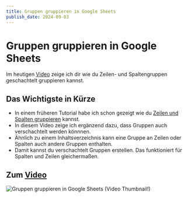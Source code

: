 ```yaml
---
title: Gruppen gruppieren in Google Sheets
publish_date: 2024-09-03
---
```


# Gruppen gruppieren in Google Sheets

Im heutigen [Video](https://youtu.be/pvnA0IztMhU) zeige ich dir wie du Zeilen- und Spaltengruppen geschachtelt gruppieren kannst. 

## Das Wichtigste in Kürze

- In einem früheren Tutorial habe ich schon gezeigt wie du [Zeilen und Spalten gruppieren](https://youtu.be/FjP2tEWHGEY) kannst.
- In diesem Video zeige ich ergänzend dazu, dass Gruppen auch verschachtelt werden könnnen.
- Ähnlich zu einem Inhaltsverzeichnis kann eine Gruppe an Zeilen oder Spalten auch andere Gruppen enthalten.
- Damit kannst du verschachtelt Gruppen erstellen. Das funktioniert für Spalten und Zeilen gleichermaßen.

## Zum [Video](https://youtu.be/pvnA0IztMhU)

![Gruppen gruppieren in Google Sheets (Video Thumbnail!)](../../thumbnails/Fertig632.jpg "Gruppen gruppieren in Google Sheets (Video Thumbnail!)")